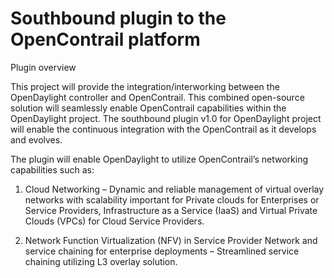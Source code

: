 Southbound plugin to the OpenContrail platform
=======================

Plugin overview


This project will provide the integration/interworking between the OpenDaylight controller and OpenContrail. This combined open-source solution will seamlessly enable OpenContrail capabilities within the OpenDaylight project. The southbound plugin v1.0 for OpenDaylight project will enable the continuous integration with the OpenContrail as it develops and evolves.

The plugin will enable OpenDaylight to utilize OpenContrail’s networking capabilities such as:

1. Cloud Networking – Dynamic and reliable management of virtual overlay networks with scalability important for Private clouds for Enterprises or Service Providers, Infrastructure as a Service (IaaS) and Virtual Private Clouds (VPCs) for Cloud Service Providers.

2. Network Function Virtualization (NFV) in Service Provider Network and service chaining for enterprise deployments – Streamlined service chaining utilizing L3 overlay solution.
